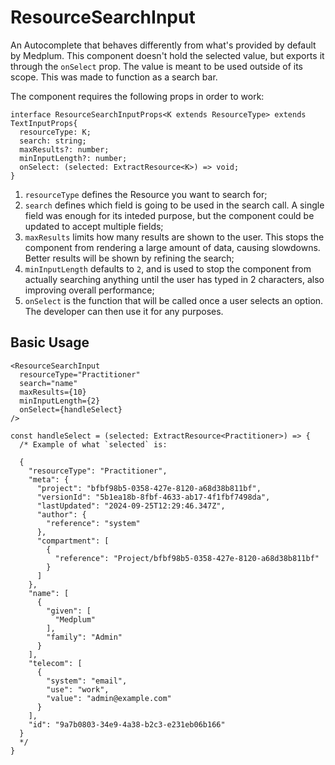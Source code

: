 # ResourceSearchInput

An Autocomplete that behaves differently from what's provided by default by Medplum. This component doesn't hold the selected value, but exports it through the `onSelect` prop. The value is meant to be used outside of its scope. This was made to function as a search bar.

The component requires the following props in order to work:

```tsx
interface ResourceSearchInputProps<K extends ResourceType> extends TextInputProps{
  resourceType: K;
  search: string;
  maxResults?: number;
  minInputLength?: number;
  onSelect: (selected: ExtractResource<K>) => void;
}
```


1. `resourceType` defines the Resource you want to search for;
2. `search` defines which field is going to be used in the search call. A single field was enough for its inteded purpose, but the component could be updated to accept multiple fields;
3. `maxResults` limits how many results are shown to the user. This stops the component from rendering a large amount of data, causing slowdowns. Better results will be shown by refining the search;
4. `minInputLength` defaults to `2`, and is used to stop the component from actually searching anything until the user has typed in 2 characters, also improving overall performance;
5. `onSelect` is the function that will be called once a user selects an option. The developer can then use it for any purposes.

## Basic Usage

```tsx
<ResourceSearchInput 
  resourceType="Practitioner"
  search="name"
  maxResults={10}
  minInputLength={2}
  onSelect={handleSelect}
/>
```

```tsx
const handleSelect = (selected: ExtractResource<Practitioner>) => {
  /* Example of what `selected` is:

  {
    "resourceType": "Practitioner",
    "meta": {
      "project": "bfbf98b5-0358-427e-8120-a68d38b811bf",
      "versionId": "5b1ea18b-8fbf-4633-ab17-4f1fbf7498da",
      "lastUpdated": "2024-09-25T12:29:46.347Z",
      "author": {
        "reference": "system"
      },
      "compartment": [
        {
          "reference": "Project/bfbf98b5-0358-427e-8120-a68d38b811bf"
        }
      ]
    },
    "name": [
      {
        "given": [
          "Medplum"
        ],
        "family": "Admin"
      }
    ],
    "telecom": [
      {
        "system": "email",
        "use": "work",
        "value": "admin@example.com"
      }
    ],
    "id": "9a7b0803-34e9-4a38-b2c3-e231eb06b166"
  }
  */
}
```